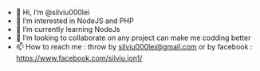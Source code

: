 - 👋 Hi, I’m @silviu000lei
- 👀 I’m interested in NodeJS and PHP
- 🌱 I’m currently learning NodeJs
- 💞️ I’m looking to collaborate on any project can make me codding better
- 📫 How to reach me : throw by silviu000lei@gmail.com or by facebook : https://www.facebook.com/silviu.ion1/

<!---
silviu000lei/silviu000lei is a ✨ special ✨ repository because its `README.md` (this file) appears on your GitHub profile.
You can click the Preview link to take a look at your changes.
--->
